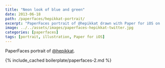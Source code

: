 ```yaml
---
title: "Neon look of blue and green"
date: 2013-06-18
path: /paperfaces/hepikkat-portrait/
excerpt: "PaperFaces portrait of @hepikkat drawn with Paper for iOS on an iPad."
image: ../../assets/images/paperfaces-hepikkat-twitter.jpg
categories: [paperfaces]
tags: [portrait, illustration, Paper for iOS]
---
```


PaperFaces portrait of [@hepikkat](https://twitter.com/hepikkat).

{% include_cached boilerplate/paperfaces-2.md %}
